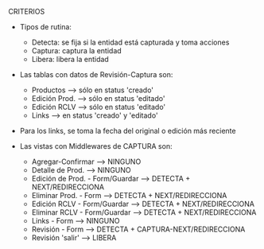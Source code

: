 CRITERIOS
- Tipos de rutina:
	- Detecta: se fija si la entidad está capturada y toma acciones
	- Captura: captura la entidad
	- Libera: libera la entidad

- Las tablas con datos de Revisión-Captura son:
	- Productos		--> sólo en status 'creado'
	- Edición Prod.	--> sólo en status 'editado'
	- Edición RCLV	--> sólo en status 'editado'
	- Links			--> en status 'creado' y 'editado'

- Para los links, se toma la fecha del original o edición más reciente

- Las vistas con Middlewares de CAPTURA son:
	- Agregar-Confirmar					--> NINGUNO
	- Detalle de Prod.					--> NINGUNO
	- Edición de Prod. - Form/Guardar	--> DETECTA + NEXT/REDIRECCIONA
	- Eliminar Prod. - Form				--> DETECTA + NEXT/REDIRECCIONA
	- Edición RCLV - Form/Guardar		--> DETECTA + NEXT/REDIRECCIONA
	- Eliminar RCLV - Form/Guardar		--> DETECTA + NEXT/REDIRECCIONA
	- Links - Form						--> NINGUNO
	- Revisión - Form					--> DETECTA + CAPTURA-NEXT/REDIRECCIONA
	- Revisión 'salir'					--> LIBERA
